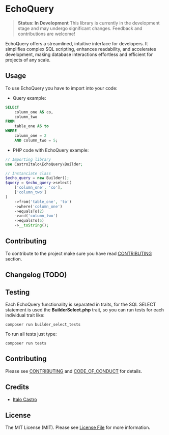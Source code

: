 # EchoQuery

> **Status: In Development**
> This library is currently in the development stage and may undergo significant changes. Feedback and contributions are welcome!

EchoQuery offers a streamlined, intuitive interface for developers. It simplifies complex SQL scripting, enhances readability, and accelerates development, making database interactions effortless and efficient for projects of any scale.

## Usage

To use EchoQuery you have to import into your code:

- Query example:

```sql
SELECT
    column_one AS co,
    column_two
FROM
    table_one AS to
WHERE
    column_one = 2
    AND column_two = 5;
```

- PHP code with EchoQuery example:

```php
// Importing library
use CastroItalo\EchoQuery\Builder;

// Instanciate class
$echo_query = new Builder();
$query = $echo_query->select(
    ['column_one', 'co'],
    ['column_two']
)
    ->from('table_one', 'to')
    ->where('column_one')
    ->equalsTo(2)
    ->and('column_two')
    ->equalsTo(5)
    ->__toString();
```

## Contributing

To contribute to the project make sure you have read [CONTRIBUTING](https://github.com/castroitalo/echo-query/blob/main/CONTRIBUTING.md) section.

## Changelog (TODO)

## Testing

Each EchoQuery functionality is separated in traits, for the SQL SELECT statement is used the **BuilderSelect.php** trait, so you can run tests for each individual trait like:

```shell
composer run builder_select_tests
```

To run all tests just type:

```shell
composer run tests
```

## Contributing

Please see [CONTRIBUTING](CONTRIBUTING.md) and [CODE_OF_CONDUCT](CODE_OF_CONDUCT.md) for details.

## Credits

- [Italo Castro](https://github.com/castroitalo)

## License

The MIT License (MIT). Please see [License File](LICENSE.md) for more information.
